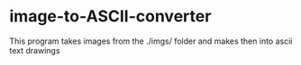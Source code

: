 # image-to-ASCII-converter
This program takes images from the ./imgs/ folder and makes then into ascii text drawings
